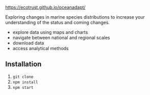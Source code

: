 https://ecotrust.github.io/oceanadapt/

Exploring changes in marine species distributions to increase your understanding of the status and coming changes.


  - explore data using maps and charts
  - navigate between national and regional scales
  - download data
  - access analytical methods


## Installation

  1. `git clone`
  2. `npm install`
  3. `npm start`
